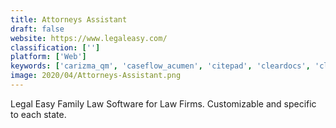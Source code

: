 ```yaml
---
title: Attorneys Assistant
draft: false 
website: https://www.legaleasy.com/
classification: ['']
platform: ['Web']
keywords: ['carizma_qm', 'caseflow_acumen', 'citepad', 'cleardocs', 'closing_table', 'files42', 'hotdocs', 'lsg_advocator_system', 'lawdepot', 'legal_document_server', 'legal_gateway', 'mapsoft_pdf_workflow_server', 'mycase', 'outlaw', 'prism_scanpath', 'practical_planning_system', 'speedmatters_for_corporate_law', 'spellex_legal', 'waiverfile', 'westlaw', 'workshare_compare', 'ioffice_system']
image: 2020/04/Attorneys-Assistant.png
---
```

Legal Easy Family Law Software for Law Firms.  Customizable and specific to each state.